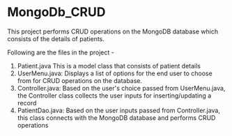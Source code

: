# MongoDb_CRUD
This project performs CRUD operations on the MongoDB database which consists of the details of patients.

Following are the files in the project -
1. Patient.java This is a model class that consists of patient details
2. UserMenu.java: Displays a list of options for the end user to choose from for CRUD operations on the database.
3. Controller.java: Based on the user's choice passed from UserMenu.java, the Controller class collects the user inputs for inserting/updating a record
4. PatientDao.java: Based on the user inputs passed from Controller.java, this class connects with the MongoDB database and performs CRUD operations
